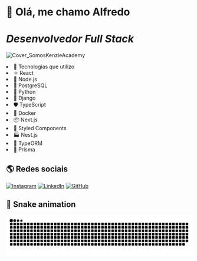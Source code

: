 # 👋 Olá, me chamo Alfredo

# *Desenvolvedor Full Stack*

![Cover_SomosKenzieAcademy](https://user-images.githubusercontent.com/101817225/170341920-a3c10728-467b-4357-9428-0009b46e1af3.png)

<li>🚀 Tecnologias que utilizo</li>
<li>⚛️ React</li>
<li>🔧 Node.js</li>
<li>🐘 PostgreSQL</li>
<li>🐍 Python</li>
<li>🐲 Django</li>
<li>🛡️ TypeScript</li>
<li>🐳 Docker</li>
<li>📦 Next.js</li>
<li>🎨 Styled Components</li>
<li>🏭 Nest.js</li>
<li>🔶 TypeORM</li>
<li>🔷 Prisma</li>

## 🌎 Redes sociais

[![Instagram](https://img.shields.io/badge/Instagram-E4405F?style=for-the-badge&logo=instagram&logoColor=white)](https://www.instagram.com/alfredopfneto/)
[![LinkedIn](https://img.shields.io/badge/LinkedIn-0077B5?style=for-the-badge&logo=linkedin&logoColor=white)](https://www.linkedin.com/in/alfredopfneto/)
[![GitHub](https://img.shields.io/badge/GitHub-100000?style=for-the-badge&logo=github&logoColor=white)](https://github.com/alfredopfneto)

## 🐍 Snake animation

![Snake animation](https://github.com/Platane/snk/raw/output/github-contribution-grid-snake.svg)
